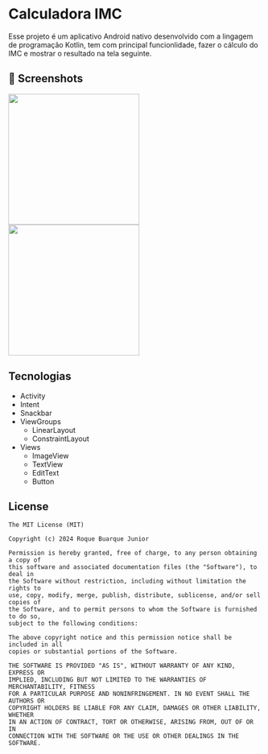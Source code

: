 # Calculadora IMC
Esse projeto é um aplicativo Android nativo desenvolvido com a lingagem de programação Kotlin, tem com principal funcionlidade, fazer o cálculo do IMC e mostrar o resultado na tela seguinte.

## :camera_flash: Screenshots
<!-- You can add more screenshots here if you like -->
<img src="https://github.com/roquebuarquejr/calculadoraImc/assets/11612508/5b48b43c-8f8d-4021-9ce8-0787c1a16593" width=260/> <img src="https://github.com/roquebuarquejr/calculadoraImc/assets/11612508/be448a14-abb9-45c2-96ce-0c6603f1a749" width=260/>


## Tecnologias
- Activity
- Intent
- Snackbar
- ViewGroups
  - LinearLayout
  - ConstraintLayout
- Views
  - ImageView
  - TextView
  - EditText
  - Button  


## License
```
The MIT License (MIT)

Copyright (c) 2024 Roque Buarque Junior

Permission is hereby granted, free of charge, to any person obtaining a copy of
this software and associated documentation files (the "Software"), to deal in
the Software without restriction, including without limitation the rights to
use, copy, modify, merge, publish, distribute, sublicense, and/or sell copies of
the Software, and to permit persons to whom the Software is furnished to do so,
subject to the following conditions:

The above copyright notice and this permission notice shall be included in all
copies or substantial portions of the Software.

THE SOFTWARE IS PROVIDED "AS IS", WITHOUT WARRANTY OF ANY KIND, EXPRESS OR
IMPLIED, INCLUDING BUT NOT LIMITED TO THE WARRANTIES OF MERCHANTABILITY, FITNESS
FOR A PARTICULAR PURPOSE AND NONINFRINGEMENT. IN NO EVENT SHALL THE AUTHORS OR
COPYRIGHT HOLDERS BE LIABLE FOR ANY CLAIM, DAMAGES OR OTHER LIABILITY, WHETHER
IN AN ACTION OF CONTRACT, TORT OR OTHERWISE, ARISING FROM, OUT OF OR IN
CONNECTION WITH THE SOFTWARE OR THE USE OR OTHER DEALINGS IN THE SOFTWARE.
```
